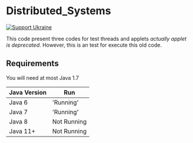 # Distributed_Systems
[![Support Ukraine](https://img.shields.io/badge/Support-Ukraine-FFD500?style=flat&labelColor=005BBB)](https://opensource.fb.com/support-ukraine) 

This code present three codes for test threads and applets *actually applet is deprecated*. 
However, this is an test for execute this old code.

## Requirements

You will need at most Java 1.7


| Java Version  | Run           |
|---------------|---------------|
| Java 6        | 'Running'     |
| Java 7        | 'Running'     |
| Java 8        | Not Running   |
| Java 11+      | Not Running   |

